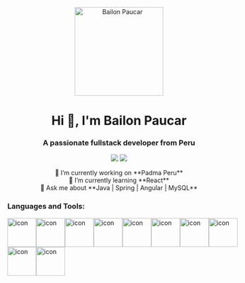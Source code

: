 <p align="center">
  <img src="https://your-image-url.com/here.png" alt="Bailon Paucar" width="200"/>
</p>
<h1 align="center">Hi 👋, I'm Bailon Paucar</h1>
<h3 align="center">A passionate fullstack developer from Peru</h3>

<p align="center">
  <a href="https://www.linkedin.com/in/bailonpaucar/"><img src="https://img.shields.io/badge/-Bailon%20Paucar-blue?style=flat&logo=Linkedin&logoColor=white"/></a>
  <a href="mailto:paucarmontesbailon@gmail.com"><img src="https://img.shields.io/badge/-Contact%20Me-red?style=flat&logo=Gmail&logoColor=white"/></a>
</p>

<p align="center">
  🔭 I’m currently working on **Padma Peru**<br/>
  🌱 I’m currently learning **React**<br/>
  💬 Ask me about **Java | Spring | Angular | MySQL**
</p>


<h3 align="left">Languages and Tools:</h3>

  
<div style="display: flex; align-items: flex-start;"><img src="https://techstack-generator.vercel.app/java-icon.svg" alt="icon" width="65" height="65" /><img src="https://techstack-generator.vercel.app/mysql-icon.svg" alt="icon" width="65" height="65" /><img src="https://techstack-generator.vercel.app/docker-icon.svg" alt="icon" width="65" height="65" /><img src="https://techstack-generator.vercel.app/github-icon.svg" alt="icon" width="65" height="65" /><img src="https://techstack-generator.vercel.app/python-icon.svg" alt="icon" width="65" height="65" /><img src="https://techstack-generator.vercel.app/django-icon.svg" alt="icon" width="65" height="65" /><img src="https://techstack-generator.vercel.app/restapi-icon.svg" alt="icon" width="65" height="65" /><img src="https://techstack-generator.vercel.app/react-icon.svg" alt="icon" width="65" height="65" /></div><div style="display: flex; align-items: flex-start;"><img src="https://techstack-generator.vercel.app/ts-icon.svg" alt="icon" width="65" height="65" /><img src="https://techstack-generator.vercel.app/rescript-icon.svg" alt="icon" width="65" height="65" /></div>
